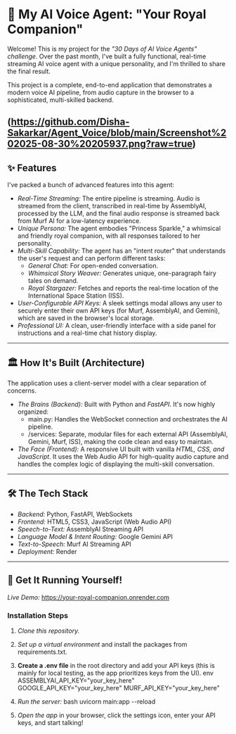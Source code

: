# 👑 My AI Voice Agent: "Your Royal Companion"

Welcome! This is my project for the *"30 Days of AI Voice Agents" challenge*. Over the past month, I've built a fully functional, real-time streaming AI voice agent with a unique personality, and I'm thrilled to share the final result.

This project is a complete, end-to-end application that demonstrates a modern voice AI pipeline, from audio capture in the browser to a sophisticated, multi-skilled backend.

(https://github.com/Disha-Sakarkar/Agent_Voice/blob/main/Screenshot%202025-08-30%20205937.png?raw=true)
---

## ✨ Features

I've packed a bunch of advanced features into this agent:

* *Real-Time Streaming:* The entire pipeline is streaming. Audio is streamed from the client, transcribed in real-time by AssemblyAI, processed by the LLM, and the final audio response is streamed back from Murf AI for a low-latency experience.
* *Unique Persona:* The agent embodies "Princess Sparkle," a whimsical and friendly royal companion, with all responses tailored to her personality.
* *Multi-Skill Capability:* The agent has an "intent router" that understands the user's request and can perform different tasks:
    * *General Chat:* For open-ended conversation.
    * *Whimsical Story Weaver:* Generates unique, one-paragraph fairy tales on demand.
    * *Royal Stargazer:* Fetches and reports the real-time location of the International Space Station (ISS).
* *User-Configurable API Keys:* A sleek settings modal allows any user to securely enter their own API keys (for Murf, AssemblyAI, and Gemini), which are saved in the browser's local storage.
* *Professional UI:* A clean, user-friendly interface with a side panel for instructions and a real-time chat history display.

---

## 🏛 How It's Built (Architecture)

The application uses a client-server model with a clear separation of concerns.

* *The Brains (Backend):* Built with Python and *FastAPI*. It's now highly organized:
    * main.py: Handles the WebSocket connection and orchestrates the AI pipeline.
    * /services: Separate, modular files for each external API (AssemblyAI, Gemini, Murf, ISS), making the code clean and easy to maintain.
* *The Face (Frontend):* A responsive UI built with vanilla *HTML, CSS, and JavaScript*. It uses the Web Audio API for high-quality audio capture and handles the complex logic of displaying the multi-skill conversation.

---

## 🛠 The Tech Stack

* *Backend:* Python, FastAPI, WebSockets
* *Frontend:* HTML5, CSS3, JavaScript (Web Audio API)
* *Speech-to-Text:* AssemblyAI Streaming API
* *Language Model & Intent Routing:* Google Gemini API
* *Text-to-Speech:* Murf AI Streaming API
* *Deployment:* Render

---

## 🚀 Get It Running Yourself!

*Live Demo:* https://your-royal-companion.onrender.com

### Installation Steps

1.  *Clone this repository.*
2.  *Set up a virtual environment* and install the packages from requirements.txt.
3.  **Create a .env file** in the root directory and add your API keys (this is mainly for local testing, as the app prioritizes keys from the UI).
    env
    ASSEMBLYAI_API_KEY="your_key_here"
    GOOGLE_API_KEY="your_key_here"
    MURF_API_KEY="your_key_here"
    
4.  *Run the server:*
    bash
    uvicorn main:app --reload
    
5.  *Open the app* in your browser, click the settings icon, enter your API keys, and start talking!
